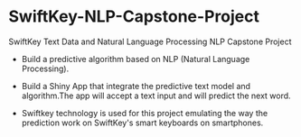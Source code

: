 # SwiftKey-NLP-Capstone-Project
SwiftKey Text Data and Natural Language Processing NLP Capstone Project

- Build a predictive algorithm based on NLP (Natural Language Processing).

- Build a Shiny App that integrate the predictive text model and algorithm.The app will accept a text input and will predict the next word.

- Swiftkey technology is used for this project emulating the way the prediction work on SwiftKey's smart keyboards on smartphones.
